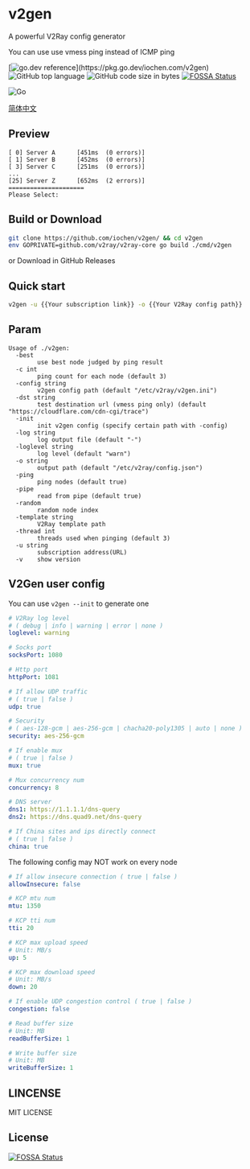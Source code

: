 # v2gen

A powerful V2Ray config generator

You can use use vmess ping instead of ICMP ping

[![go.dev reference](https://img.shields.io/badge/go.dev-reference-007d9c?)](https://pkg.go.dev/iochen.com/v2gen)
![GitHub top language](https://img.shields.io/github/languages/top/iochen/v2gen)
![GitHub code size in bytes](https://img.shields.io/github/languages/code-size/iochen/v2gen) [![FOSSA Status](https://app.fossa.com/api/projects/git%2Bgithub.com%2Fiochen%2Fv2gen.svg?type=shield)](https://app.fossa.com/projects/git%2Bgithub.com%2Fiochen%2Fv2gen?ref=badge_shield)

![Go](https://github.com/iochen/v2gen/workflows/Test/badge.svg) 


[简体中文](README_zh_cn.md)

## Preview
```
[ 0] Server A      [451ms  (0 errors)]
[ 1] Server B      [452ms  (0 errors)]
[ 3] Server C      [251ms  (0 errors)]
...
[25] Server Z      [652ms  (2 errors)]
=====================
Please Select:
```

## Build or Download
```sh
git clone https://github.com/iochen/v2gen/ && cd v2gen
env GOPRIVATE=github.com/v2ray/v2ray-core go build ./cmd/v2gen
```
or Download in GitHub Releases  

## Quick start
```sh
v2gen -u {{Your subscription link}} -o {{Your V2Ray config path}}
```

## Param

```Param
Usage of ./v2gen:
  -best
        use best node judged by ping result
  -c int
        ping count for each node (default 3)
  -config string
        v2gen config path (default "/etc/v2ray/v2gen.ini")
  -dst string
        test destination url (vmess ping only) (default "https://cloudflare.com/cdn-cgi/trace")
  -init
        init v2gen config (specify certain path with -config)
  -log string
        log output file (default "-")
  -loglevel string
        log level (default "warn")
  -o string
        output path (default "/etc/v2ray/config.json")
  -ping
        ping nodes (default true)
  -pipe
        read from pipe (default true)
  -random
        random node index
  -template string
        V2Ray template path
  -thread int
        threads used when pinging (default 3)
  -u string
        subscription address(URL)
  -v    show version
```

## V2Gen user config

You can use `v2gen --init` to generate one

```yaml
# V2Ray log level
# ( debug | info | warning | error | none )
loglevel: warning

# Socks port
socksPort: 1080

# Http port
httpPort: 1081

# If allow UDP traffic
# ( true | false )
udp: true

# Security
# ( aes-128-gcm | aes-256-gcm | chacha20-poly1305 | auto | none )
security: aes-256-gcm

# If enable mux
# ( true | false )
mux: true

# Mux concurrency num
concurrency: 8

# DNS server
dns1: https://1.1.1.1/dns-query
dns2: https://dns.quad9.net/dns-query

# If China sites and ips directly connect
# ( true | false )
china: true

```

The following config may NOT work on every node

```yaml
# If allow insecure connection ( true | false )
allowInsecure: false

# KCP mtu num
mtu: 1350

# KCP tti num
tti: 20

# KCP max upload speed
# Unit: MB/s
up: 5

# KCP max download speed
# Unit: MB/s
down: 20

# If enable UDP congestion control ( true | false )
congestion: false

# Read buffer size
# Unit: MB
readBufferSize: 1

# Write buffer size
# Unit: MB
writeBufferSize: 1
```

## LINCENSE

MIT LICENSE


## License
[![FOSSA Status](https://app.fossa.com/api/projects/git%2Bgithub.com%2Fiochen%2Fv2gen.svg?type=large)](https://app.fossa.com/projects/git%2Bgithub.com%2Fiochen%2Fv2gen?ref=badge_large)